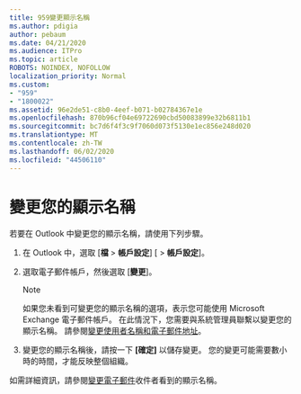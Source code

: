 ```yaml
---
title: 959變更顯示名稱
ms.author: pdigia
author: pebaum
ms.date: 04/21/2020
ms.audience: ITPro
ms.topic: article
ROBOTS: NOINDEX, NOFOLLOW
localization_priority: Normal
ms.custom:
- "959"
- "1800022"
ms.assetid: 96e2de51-c8b0-4eef-b071-b02784367e1e
ms.openlocfilehash: 870b96cf04e69722690cbd50083899e32b6811b1
ms.sourcegitcommit: bc7d6f4f3c9f7060d073f5130e1ec856e248d020
ms.translationtype: MT
ms.contentlocale: zh-TW
ms.lasthandoff: 06/02/2020
ms.locfileid: "44506110"
---
```

# <a name="change-your-display-name"></a>變更您的顯示名稱
  
若要在 Outlook 中變更您的顯示名稱，請使用下列步驟。
  
1. 在 Outlook 中，選取 [**檔** \> **帳戶設定**] [ \> **帳戶設定**]。

2. 選取電子郵件帳戶，然後選取 [**變更**]。

    > [!NOTE]
    > 如果您未看到可變更您的顯示名稱的選項，表示您可能使用 Microsoft Exchange 電子郵件帳戶。 在此情況下，您需要與系統管理員聯繫以變更您的顯示名稱。 請參閱[變更使用者名稱和電子郵件地址](https://docs.microsoft.com/microsoft-365/admin/add-users/change-a-user-name-and-email-address)。
  
3. 變更您的顯示名稱後，請按一下 **[確定]** 以儲存變更。 您的變更可能需要數小時的時間，才能反映整個組織。

如需詳細資訊，請參閱[變更電子郵件](https://support.office.com/article/2b53331a-ba2a-4803-88dc-ac9fe376c8a9.aspx)收件者看到的顯示名稱。
  